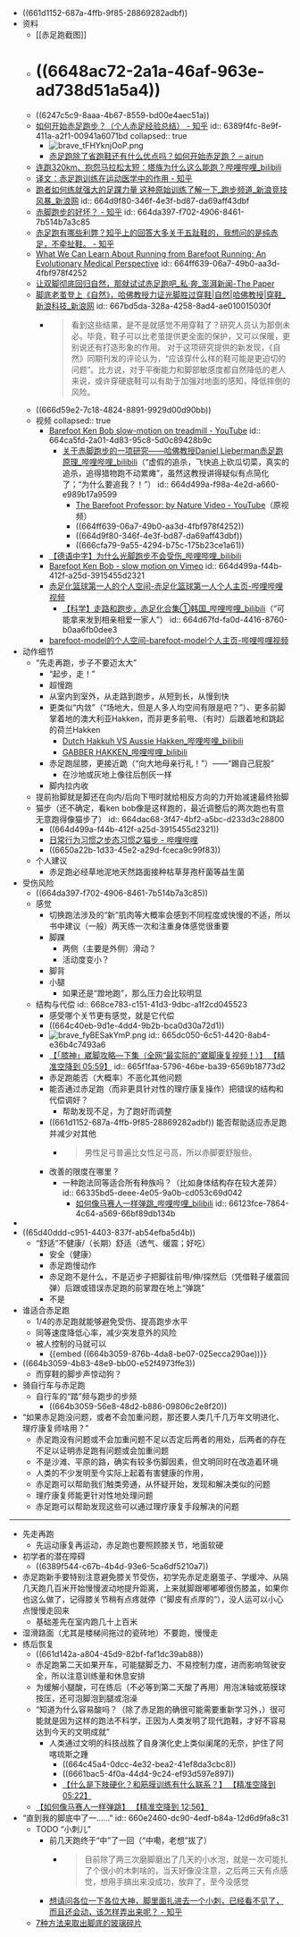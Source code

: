 - ((661d1152-687a-4ffb-9f85-28869282adbf))
- 资料
	- [[赤足跑截图]]
	- # ((6648ac72-2a1a-46af-963e-ad738d51a5a4))
	- ((6247c5c9-8aaa-4b67-8559-bd00e4aec51a))
	- [如何开始赤足跑步？（个人赤足经验总结） - 知乎](https://zhuanlan.zhihu.com/p/67925604)
	  id:: 6389f4fc-8e9f-411a-a2f1-00941a6071bd
	  collapsed:: true
		- ![brave_tFHYknjOoP.png](../assets/brave_tFHYknjOoP_1716300322284_0.png)
		- [赤足跑除了省跑鞋还有什么优点吗？如何开始赤足跑？ – airun](https://www.airun.xyz/archives/56)
	- [连跑320km、抱怨马拉松太短：塔族为什么这么能跑？哔哩哔哩_bilibili](https://www.bilibili.com/video/BV1314y1V7VW)
	- [译文：赤足跑训练在运动医学中的作用 - 知乎](https://zhuanlan.zhihu.com/p/141467161)
	- [跑者如何练就强大的足踝力量 这种原始训练了解一下_跑步频道_新浪竞技风暴_新浪网](http://sports.sina.com.cn/run/2019-03-29/doc-ihtxyzsm1416112.shtml)
	  id:: 664d9f80-346f-4e3f-bd87-da69aff43dbf
	- [赤脚跑步的好坏？ - 知乎](https://www.zhihu.com/question/31057538)
	  id:: 664da397-f702-4906-8461-7b514b7a3c85
	- [赤足跑有哪些利弊？知乎上的回答大多关于五趾鞋的，我想问的是纯赤足，不牵扯鞋。 - 知乎](https://www.zhihu.com/question/30519368)
	- [What We Can Learn About Running from Barefoot Running: An Evolutionary Medical Perspective](https://scholar.harvard.edu/files/dlieberman/files/2012c.pdf)
	  id:: 664ff639-06a7-49b0-aa3d-4fbf978f4252
	- [让双脚彻底回归自然，那就试试赤足跑吧_私·奔_澎湃新闻-The Paper](https://www.thepaper.cn/newsDetail_forward_1667517)
	- [脚底老茧登上《自然》，哈佛教授力证光脚胜过穿鞋|自然|哈佛教授|穿鞋_新浪科技_新浪网](https://tech.sina.com.cn/d/f/2019-06-28/doc-ihytcitk8194590.shtml)
	  id:: 667bd5da-328a-4258-8ad4-ae010015030f
		- >看到这些结果，是不是就感觉不用穿鞋了？研究人员认为那倒未必。毕竟，鞋子可以比老茧提供更全面的保护，又可以保暖，更别说还有打造形象的作用。
		  >对于这项研究提供的新发现，《自然》同期刊发的评论认为，“应该穿什么样的鞋可能是更迫切的问题”。比方说，对于平衡能力和脚部敏感度都自然降低的老人来说，或许穿硬底鞋可以有助于加强对地面的感知，降低摔倒的风险。
	- ((666d59e2-7c18-4824-8891-9929d00d90bb))
	- 视频
	  collapsed:: true
		- [Barefoot Ken Bob slow-motion on treadmill - YouTube](https://www.youtube.com/watch?v=zIL07uYAW-Q)
		  id:: 664ca5fd-2a01-4d83-95c8-5d0c89428b9c
			- [关于赤脚跑步的一项研究——哈佛教授Daniel Lieberman赤足跑原理_哔哩哔哩_bilibili](https://www.bilibili.com/video/BV1fx411j7ps)（“虚假的追杀，飞快追上砍瓜切菜，真实的追杀，追得猎物跑不动累瘫”，虽然这教授讲得疑似有点简化了；“为什么要追我？！”）
			  id:: 664d499a-f98a-4e2d-a660-e989b17a9599
				- [The Barefoot Professor: by Nature Video - YouTube](https://www.youtube.com/watch?v=7jrnj-7YKZE)（原视频）
				- ((664ff639-06a7-49b0-aa3d-4fbf978f4252))
				- ((664d9f80-346f-4e3f-bd87-da69aff43dbf))
				- ((666cfa79-9a55-4294-b75c-175b23ce1a61))
		- [【德语中字】为什么光脚跑步不会受伤_哔哩哔哩_bilibili](https://www.bilibili.com/video/BV1kt4y1D7YD)
		- [Barefoot Ken Bob - slow motion on Vimeo](https://vimeo.com/7884123)
		  id:: 664d499a-f44b-412f-a25d-3915455d2321
		- [赤足化篮球第一人的个人空间-赤足化篮球第一人个人主页-哔哩哔哩视频](https://space.bilibili.com/100290964)
			- [【科学】走路和跑步，赤足化合集①韩国_哔哩哔哩_bilibili](https://www.bilibili.com/video/BV1ET42197op)（“可能拿来发到相亲相爱一家人”）
			  id:: 664d67fd-fa0d-4416-8760-b0aa6fb0dee3
		- [barefoot-model的个人空间-barefoot-model个人主页-哔哩哔哩视频](https://space.bilibili.com/1195638173)
- 动作细节
	- “先走再跑，步子不要迈太大”
		- “起步，走！”
		- 超慢跑
		- 从室内到室外，从走路到跑步，从短到长，从慢到快
		- 更类似“内敛”（“场地大，但是人多人均空间有限是吧？”）、更多前脚掌着地的澳大利亚Hakken，而非更多前甩、（有时）后跟着地和跳起的荷兰Hakken
			- [Dutch Hakkuh VS Aussie Hakken_哔哩哔哩_bilibili](https://www.bilibili.com/video/BV1mj411F7GK)
			- [GABBER HAKKEN_哔哩哔哩_bilibili](https://www.bilibili.com/video/BV1hx411f78X/)
		- 赤足跑屈膝，更接近跪（“向大地母亲行礼！”）——“踢自己屁股”
			- 在沙地或灰地上像往后刨灰一样
		- 脚内拉内收
	- 提前抬脚就是脚还在向内/后向下甩时就给相反方向的力开始减速最终抬脚
	- 猫步（还不确定，看ken bob像是这样跑的，最近调整后的两次跑也有意无意跑得像猫步了）
	  id:: 664dac68-3f47-4bf2-a5bc-d233d3c28800
		- ((664d499a-f44b-412f-a25d-3915455d2321))
		- [日常行为习惯之步态习惯之猫步 - 哔哩哔哩](https://www.bilibili.com/read/cv16570070)
		- ((6650a22b-1d33-45e2-a29d-fceca9c99f83))
	- 个人建议
		- 赤足跑必经草地泥地天然路面接种枯草芽孢杆菌等益生菌
- 受伤风险
	- ((664da397-f702-4906-8461-7b514b7a3c85))
	- 感觉
		- 切换跑法涉及的“新”肌肉等大概率会感到不同程度或快慢的不适，所以书中建议（一般）两天练一次和注重身体感觉很重要
		- 脚踝
			- 两侧（主要是外侧）滑动？
			- 活动度变小？
		- 脚背
		- 小腿
			- 如果还是“蹬地跑”，那么压力会比较明显
	- 结构与代偿
	  id:: 668ce783-c151-41d3-9dbc-a1f2cd045523
		- 感受哪个关节更有感觉，就是它代偿
		- ((664c40eb-9d1e-4dd4-9b2b-bca0d30a72d1))
		- ![brave_fyBESakYmP.png](../assets/brave_fyBESakYmP_1717420113258_0.png)
		  id:: 665dc050-6c51-4420-8ab4-e36b4c7493a6
		- [【「膝神」崴脚攻略—下集（全网“最实际的”崴脚康复视频！）】 【精准空降到 05:59】](https://www.bilibili.com/video/BV13G4y1u7UY/?share_source=copy_web&vd_source=24175964b0df2fcc2c022cae23517fdc&t=359)
		  id:: 665f1faa-5796-46be-ba39-6569b18773d2
		- 赤足跑能否（大概率）不恶化其他问题
		- 能否通过赤足跑（而非更具针对性的理疗康复操作）把错误的结构和代偿调好？
			- 帮助发现不足，为了跑好而调整
		- ((661d1152-687a-4ffb-9f85-28869282adbf)) 能否帮助适应赤足跑并减少对其他
			- >男性足弓普遍比女性足弓高，所以赤脚要舒服些。
		- 改善的限度在哪里？
			- 一种跑法同等适合所有种族吗？（比如身体结构存在较大差异）
			  id:: 66335bd5-deee-4e05-9a0b-cd053c69d042
				- [如何像马赛人一样弹跳_哔哩哔哩_bilibili](https://www.bilibili.com/video/BV1Ya4y127rs)
				  id:: 66123fce-7864-4c64-a569-66bf89db134b
-
- ((65d40ddd-c951-4403-837f-ab54efba5d4b))
	- “舒适”不健康/（长期）舒适（透气、缓震；好吃）
		- 安全（健康）
		- 赤足跑慢动作
		- 赤足跑不是什么，不是迈步子把脚往前甩/伸/探然后（凭借鞋子缓震回弹）后跟或错误赤足跑的前掌蹬在地上“弹跳”
		- 不是
- 谁适合赤足跑
	- 1/4的赤足跑就能够避免受伤、提高跑步水平
	- 同等速度降低心率，减少突发意外的风险
	- 被人控制的马就可以
		- {{embed ((664b3059-876b-4da8-be07-025ecca290ae))}}
- ((664b3059-4b83-48e9-bb00-e52f4973ffe3))
	- 而穿鞋的脚步声惊动狗？
- 骑自行车与赤足跑
	- 自行车的“踏”频与跑步的步频
		- ((664b3059-56e8-48d2-b886-09806c2e8f20))
- “如果赤足跑没问题，或者不会加重问题，那还要人类几千几万年文明进化、理疗康复师啥用？”
	- 赤足跑没有问题或不会加重问题不足以否定后两者的用处，后两者的存在不足以证明赤足跑有问题或会加重问题
	- 不是沙滩、平原的路，确实有较多伤脚因素，但文明同时在改造着环境
	- 人类的不少发明至今实际上起着有害健康的作用，
	- 赤足跑可以帮助我们触类旁通，从怀疑开始，发现和解决类似的问题
	- 理疗康复师能更针对性地处理问题
	- 赤足跑可以帮助发现这些可以通过理疗康复手段解决的问题
- ---
- 先走再跑
	- 先运动康复再运动，赤足跑也要照顾膝关节，地面软硬
- 初学者的潜在障碍
	- ((6389f544-c67b-4b4d-93e6-5ca6df5210a7))
- 赤足跑新手要特别注意避免膝关节受伤，初学先赤足走磨茧子、学缓冲、从隔几天跑几百米开始慢慢波动地提升距离，上来就脚跟嘟嘟嘟很伤膝盖，如果你也这么做了，记得膝关节稍有点疼就停（“脚皮有点厚的”），没人运可以小心点慢慢走回来
	- 基础差先在室内跑几十上百米
- 湿滑路面（尤其是楼梯间拖过的瓷砖地）不要跑，慢慢走
- 练后恢复
	- ((661d142a-a804-45d9-82bf-faf1dc39ab88))
	- 赤足跑第二天如果开车，可能腿脚乏力、不易控制力度，进而影响驾驶安全，所以注意训练量和休息安排
	- 为缓解小腿酸，可在练后（不必等到第二天酸了再用）用泡沫轴或筋膜球按压，还可泡脚泡到腿或泡澡
	- “知道为什么容易酸吗？（除了赤足跑的确很可能需要重新学习外，）很可能就是因为这样的跑法不科学，正因为人类发明了现代跑鞋，才好不容易达到今天的文明成就”
		- 人类通过文明的科技战胜了自身演化史上类似阑尾的无奈，护住了阿喀琉斯之踵
			- ((664c45a4-0dcc-4e32-bea2-41ef8da3cbc8))
			- ((6661bac5-4f0a-44d4-9c24-ef93d597e897))
			- [【什么是下肢硬化？和筋膜训练有什么联系？】 【精准空降到 05:22】](https://www.bilibili.com/video/BV1wd4y1P7K1/?share_source=copy_web&vd_source=24175964b0df2fcc2c022cae23517fdc&t=322)
	- [【如何像马赛人一样弹跳】 【精准空降到 12:56】 ](https://www.bilibili.com/video/BV1Ya4y127rs/?share_source=copy_web&vd_source=24175964b0df2fcc2c022cae23517fdc&t=776)
- “直到我的脚底中了一......”
  id:: 660e2460-dc90-4edf-b84a-12d6d9fa8c31
	- TODO “小刺儿”
		- 前几天跑终于“中”了一回（“中嘞，老想”拔了）
			- >目前除了两三次磨脚磨出了几天的小水泡，就是一次可能扎了个很小的木刺啥的，当天好像没注意，之后两三天有点感觉，想用手搞出来没成功，放弃了，至今没感觉
		- [想请问各位一下各位大神，脚里面扎进去一个小刺，已经看不见了，而且还会动，该怎样弄出来呢？ - 知乎](https://www.zhihu.com/question/312625898)
	- [7种方法来取出脚底的玻璃碎片](https://zh.wikihow.com/%E5%8F%96%E5%87%BA%E8%84%9A%E5%BA%95%E7%9A%84%E7%8E%BB%E7%92%83%E7%A2%8E%E7%89%87)